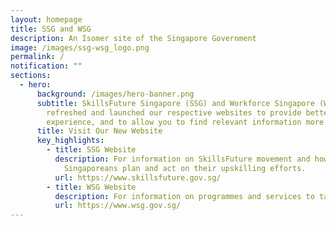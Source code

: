 ```yaml
---
layout: homepage
title: SSG and WSG
description: An Isomer site of the Singapore Government
image: /images/ssg-wsg_logo.png
permalink: /
notification: ""
sections:
  - hero:
      background: /images/hero-banner.png
      subtitle: SkillsFuture Singapore (SSG) and Workforce Singapore (WSG) have
        refreshed and launched our respective websites to provide better user
        experience, and to allow you to find relevant information more readily!
      title: Visit Our New Website
      key_highlights:
        - title: SSG Website
          description: For information on SkillsFuture movement and how it helps
            Singaporeans plan and act on their upskilling efforts.
          url: https://www.skillsfuture.gov.sg/
        - title: WSG Website
          description: For information on programmes and services to take on quality jobs
          url: https://www.wsg.gov.sg/
---
```


